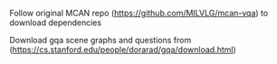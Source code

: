 Follow original MCAN repo (https://github.com/MILVLG/mcan-vqa) to download dependencies

Download gqa scene graphs and questions from (https://cs.stanford.edu/people/dorarad/gqa/download.html)

